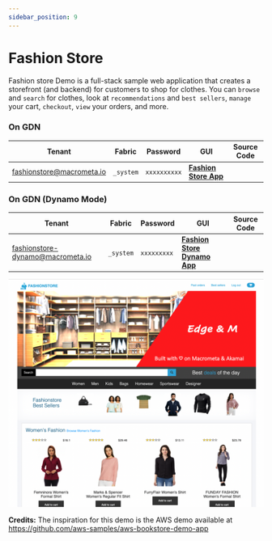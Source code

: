 ```yaml
---
sidebar_position: 9
---
```


# Fashion Store

Fashion store Demo is a full-stack sample web application that creates a storefront (and backend) for customers to shop for clothes. You can `browse` and `search` for clothes, look at `recommendations` and `best sellers`, `manage` your cart, `checkout`, `view` your orders, and more.

### On GDN

| **Tenant** | **Fabric** | **Password** | **GUI** | **Source Code**|
|----------- |----------|-----------|--------------|-----------|
| fashionstore@macrometa.io | `_system` | `xxxxxxxxxx` | [**Fashion Store App**](http://fashionstore.demo.macrometa.io/) ||

### On GDN (Dynamo Mode)

| **Tenant** | **Fabric** | **Password** | **GUI** | **Source Code**|
|----------- |----------|-----------|--------------|-----------|
| fashionstore-dynamo@macrometa.io | `_system` | `xxxxxxxxx` | [**Fashion Store Dynamo App**](http://fashionstore-dynamo.demo.macrometa.io/) ||

![Fashion Store](/img/fashion-store.png)

**Credits:** The inspiration for this demo is the AWS demo available at https://github.com/aws-samples/aws-bookstore-demo-app